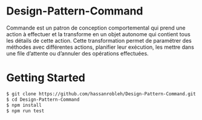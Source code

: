 # Design-Pattern-Command

Commande est un patron de conception comportemental qui
prend une action à effectuer et la transforme en un objet autonome
qui contient tous les détails de cette action. Cette
transformation permet de paramétrer des méthodes avec différentes
actions, planifier leur exécution, les mettre dans une
file d’attente ou d’annuler des opérations effectuées.

# Getting Started

```bash
$ git clone https://github.com/hassanrobleh/Design-Pattern-Command.git
$ cd Design-Pattern-Command
$ npm install
$ npm run test
```
